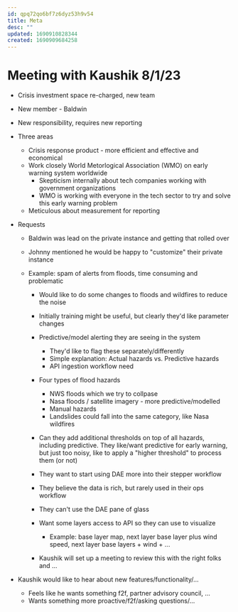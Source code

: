 ```yaml
---
id: qpq72qo6bf7z6dyz53h9v54
title: Meta
desc: ""
updated: 1690910828344
created: 1690909684258
---
```


# Meeting with Kaushik 8/1/23

- Crisis investment space re-charged, new team
- New member - Baldwin
- New responsibility, requires new reporting
- Three areas
  - Crisis response product - more efficient and effective and economical
  - Work closely World Metorlogical Association (WMO) on early warning system worldwide
    - Skepticism internally about tech companies working with government organizations
    - WMO is working with everyone in the tech sector to try and solve this early warning problem
  - Meticulous about measurement for reporting
- Requests

  - Baldwin was lead on the private instance and getting that rolled over
  - Johnny mentioned he would be happy to "customize" their private instance
  - Example: spam of alerts from floods, time consuming and problematic

    - Would like to do some changes to floods and wildfires to reduce the noise
    - Initially training might be useful, but clearly they'd like parameter changes
    - Predictive/model alerting they are seeing in the system
      - They'd like to flag these separately/differently
      - Simple explanation: Actual hazards vs. Predictive hazards
      - API ingestion workflow need
    - Four types of flood hazards
      - NWS floods which we try to collpase
      - Nasa floods / satellite imagery - more predictive/modelled
      - Manual hazards
      - Landslides could fall into the same category, like Nasa wildfires
    - Can they add additional thresholds on top of all hazards, including predictive. They like/want predictive for early warning, but just too noisy, like to apply a "higher threshold" to process them (or not)

    - They want to start using DAE more into their stepper workflow
    - They believe the data is rich, but rarely used in their ops workflow
    - They can't use the DAE pane of glass
    - Want some layers access to API so they can use to visualize
      - Example: base layer map, next layer base layer plus wind speed, next layer base layers + wind + ...
    - Kaushik will set up a meeting to review this with the right folks and ...

- Kaushik would like to hear about new features/functionality/...
  - Feels like he wants something f2f, partner advisory council, ...
  - Wants something more proactive/f2f/asking questions/...
